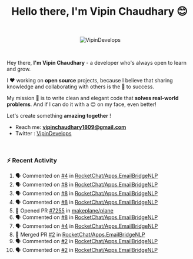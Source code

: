 <!--### Hi 👋 Vipin Chaudhary here!-->
<h1 align="center">Hello there, I'm Vipin Chaudhary 😊</h1>
	
<br />
<div align="center">
<p>&nbsp;<img align="center" src="https://github-readme-stats.vercel.app/api/?username=VipinDevelops&show_icons=true&title_color=C9D1D9&icon_color=58A6FF&border_color=30363D&text_color=C9D1D9&bg_color=0d1117" alt="VipinDevelops" /></p>
</div>


<br />

Hey there, **I'm Vipin Chaudhary** - a  developer who's always open to learn and grow. 


I ❤️ working on **open source** projects, because I believe that sharing knowledge and collaborating with others is the 🔑 to success.

My mission 🚀 is to write clean and elegant code that **solves real-world problems**. And if I can do it with a 😊 on my face, even better!

 Let's create something **amazing together** ! 
 
 - Reach me: **vipinchaudhary1809@gmail.com**
 - Twitter : [VipinDevelops](https://twitter.com/VipinDevelops)
<br />


### :zap: Recent Activity

<!--START_SECTION:activity-->
1. 🗣 Commented on [#4](https://github.com/RocketChat/Apps.EmailBridgeNLP/pull/4#issuecomment-3004536941) in [RocketChat/Apps.EmailBridgeNLP](https://github.com/RocketChat/Apps.EmailBridgeNLP)
2. 🗣 Commented on [#8](https://github.com/RocketChat/Apps.EmailBridgeNLP/pull/8#issuecomment-2999482465) in [RocketChat/Apps.EmailBridgeNLP](https://github.com/RocketChat/Apps.EmailBridgeNLP)
3. 🗣 Commented on [#8](https://github.com/RocketChat/Apps.EmailBridgeNLP/pull/8#issuecomment-2999480525) in [RocketChat/Apps.EmailBridgeNLP](https://github.com/RocketChat/Apps.EmailBridgeNLP)
4. 🗣 Commented on [#8](https://github.com/RocketChat/Apps.EmailBridgeNLP/pull/8#issuecomment-2999477788) in [RocketChat/Apps.EmailBridgeNLP](https://github.com/RocketChat/Apps.EmailBridgeNLP)
5. 💪 Opened PR [#7255](https://github.com/makeplane/plane/pull/7255) in [makeplane/plane](https://github.com/makeplane/plane)
6. 🗣 Commented on [#8](https://github.com/RocketChat/Apps.EmailBridgeNLP/pull/8#issuecomment-2995194263) in [RocketChat/Apps.EmailBridgeNLP](https://github.com/RocketChat/Apps.EmailBridgeNLP)
7. 🗣 Commented on [#4](https://github.com/RocketChat/Apps.EmailBridgeNLP/pull/4#issuecomment-2966107822) in [RocketChat/Apps.EmailBridgeNLP](https://github.com/RocketChat/Apps.EmailBridgeNLP)
8. 🎉 Merged PR [#2](https://github.com/RocketChat/Apps.EmailBridgeNLP/pull/2) in [RocketChat/Apps.EmailBridgeNLP](https://github.com/RocketChat/Apps.EmailBridgeNLP)
9. 🗣 Commented on [#2](https://github.com/RocketChat/Apps.EmailBridgeNLP/pull/2#issuecomment-2961304134) in [RocketChat/Apps.EmailBridgeNLP](https://github.com/RocketChat/Apps.EmailBridgeNLP)
10. 🗣 Commented on [#2](https://github.com/RocketChat/Apps.EmailBridgeNLP/pull/2#issuecomment-2961303236) in [RocketChat/Apps.EmailBridgeNLP](https://github.com/RocketChat/Apps.EmailBridgeNLP)
<!--END_SECTION:activity-->

  
